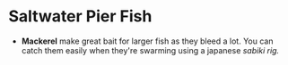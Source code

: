 # Saltwater Pier Fish

* __Mackerel__ make great bait for larger fish as they bleed a lot. You can catch them easily when they're swarming using a japanese _sabiki rig._
